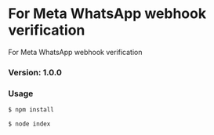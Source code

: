 # For Meta WhatsApp webhook verification

For Meta WhatsApp webhook verification

### Version: 1.0.0

### Usage

```sh
$ npm install
```

```sh
$ node index
```
